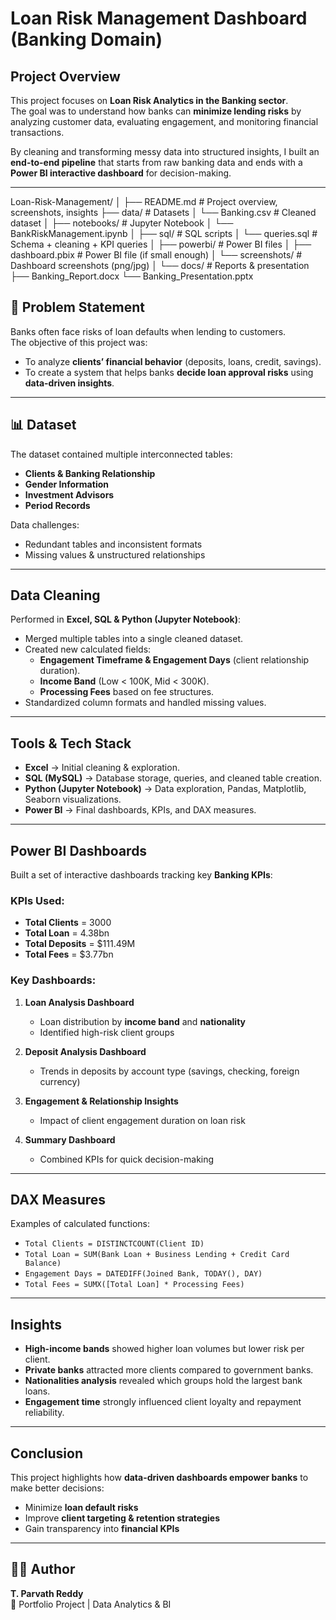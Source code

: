 # Loan Risk Management Dashboard (Banking Domain)

##  Project Overview
This project focuses on **Loan Risk Analytics in the Banking sector**.  
The goal was to understand how banks can **minimize lending risks** by analyzing customer data, evaluating engagement, and monitoring financial transactions.

By cleaning and transforming messy data into structured insights, I built an **end-to-end pipeline** that starts from raw banking data and ends with a **Power BI interactive dashboard** for decision-making.

---
Loan-Risk-Management/
│
├── README.md               # Project overview, screenshots, insights
├── data/                   # Datasets
│   └── Banking.csv         # Cleaned dataset
│
├── notebooks/              # Jupyter Notebook
│   └── BankRiskManagement.ipynb
│
├── sql/                    # SQL scripts
│   └── queries.sql         # Schema + cleaning + KPI queries
│
├── powerbi/                # Power BI files
│   ├── dashboard.pbix      # Power BI file (if small enough)
│   └── screenshots/        # Dashboard screenshots (png/jpg)
│
└── docs/                   # Reports & presentation
    ├── Banking_Report.docx
    └── Banking_Presentation.pptx
    

## 🏦 Problem Statement
Banks often face risks of loan defaults when lending to customers.  
The objective of this project was:
- To analyze **clients’ financial behavior** (deposits, loans, credit, savings).  
- To create a system that helps banks **decide loan approval risks** using **data-driven insights**.  

---

## 📊 Dataset
The dataset contained multiple interconnected tables:
- **Clients & Banking Relationship**
- **Gender Information**
- **Investment Advisors**
- **Period Records**

Data challenges:
- Redundant tables and inconsistent formats  
- Missing values & unstructured relationships  

---

##  Data Cleaning
Performed in **Excel, SQL & Python (Jupyter Notebook)**:
- Merged multiple tables into a single cleaned dataset.  
- Created new calculated fields:  
  - **Engagement Timeframe & Engagement Days** (client relationship duration).  
  - **Income Band** (Low < 100K, Mid < 300K).  
  - **Processing Fees** based on fee structures.  
- Standardized column formats and handled missing values.  

---

##  Tools & Tech Stack
- **Excel** → Initial cleaning & exploration.  
- **SQL (MySQL)** → Database storage, queries, and cleaned table creation.  
- **Python (Jupyter Notebook)** → Data exploration, Pandas, Matplotlib, Seaborn visualizations.  
- **Power BI** → Final dashboards, KPIs, and DAX measures.  

---

##  Power BI Dashboards
Built a set of interactive dashboards tracking key **Banking KPIs**:

### KPIs Used:
-  **Total Clients** = 3000
-  **Total Loan** = 4.38bn  
-  **Total Deposits** = $111.49M  
-  **Total Fees** = $3.77bn


### Key Dashboards:
1. **Loan Analysis Dashboard**
   - Loan distribution by **income band** and **nationality**  
   - Identified high-risk client groups  

2. **Deposit Analysis Dashboard**
   - Trends in deposits by account type (savings, checking, foreign currency)  

3. **Engagement & Relationship Insights**
   - Impact of client engagement duration on loan risk  

4. **Summary Dashboard**
   - Combined KPIs for quick decision-making  

---

## DAX Measures
Examples of calculated functions:
- `Total Clients = DISTINCTCOUNT(Client ID)`
- `Total Loan = SUM(Bank Loan + Business Lending + Credit Card Balance)`
- `Engagement Days = DATEDIFF(Joined Bank, TODAY(), DAY)`
- `Total Fees = SUMX([Total Loan] * Processing Fees)`

---

##  Insights
- **High-income bands** showed higher loan volumes but lower risk per client.  
- **Private banks** attracted more clients compared to government banks.  
- **Nationalities analysis** revealed which groups hold the largest bank loans.  
- **Engagement time** strongly influenced client loyalty and repayment reliability.  

---

##  Conclusion
This project highlights how **data-driven dashboards empower banks** to make better decisions:  
- Minimize **loan default risks**  
- Improve **client targeting & retention strategies**  
- Gain transparency into **financial KPIs**  

---



## 🧑‍💻 Author
**T. Parvath Reddy**  
📌 Portfolio Project | Data Analytics & BI  
